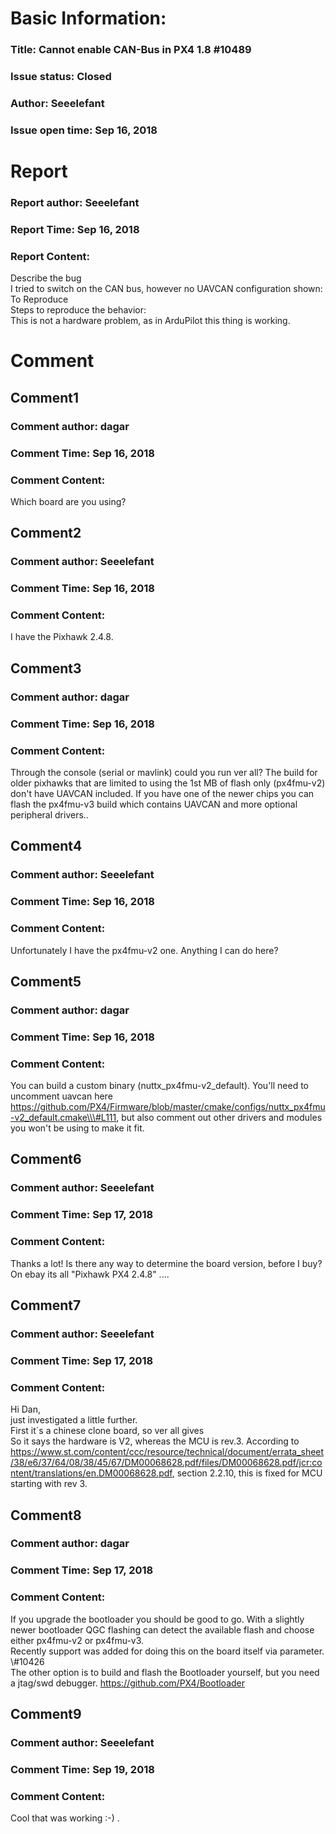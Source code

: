 # Basic Information:
### Title:  Cannot enable CAN-Bus in PX4 1.8 #10489 
### Issue status: Closed
### Author: Seeelefant
### Issue open time: Sep 16, 2018
# Report
### Report author: Seeelefant
### Report Time: Sep 16, 2018
### Report Content:   
Describe the bug    
I tried to switch on the CAN bus, however no UAVCAN configuration shown:  
To Reproduce    
Steps to reproduce the behavior:    
This is not a hardware problem, as in ArduPilot this thing is working.  

# Comment
## Comment1
### Comment author: dagar
### Comment Time: Sep 16, 2018
### Comment Content:   
Which board are you using?  

## Comment2
### Comment author: Seeelefant
### Comment Time: Sep 16, 2018
### Comment Content:   
I have the Pixhawk  2.4.8.  

## Comment3
### Comment author: dagar
### Comment Time: Sep 16, 2018
### Comment Content:   
Through the console (serial or mavlink) could you run ver all? The build for older pixhawks that are limited to using the 1st MB of flash only (px4fmu-v2) don't have UAVCAN included. If you have one of the newer chips you can flash the px4fmu-v3 build which contains UAVCAN and more optional peripheral drivers..  

## Comment4
### Comment author: Seeelefant
### Comment Time: Sep 16, 2018
### Comment Content:   
Unfortunately I have the px4fmu-v2 one. Anything I can do here?  

## Comment5
### Comment author: dagar
### Comment Time: Sep 16, 2018
### Comment Content:   
You can build a custom binary (nuttx_px4fmu-v2_default). You'll need to uncomment uavcan here https://github.com/PX4/Firmware/blob/master/cmake/configs/nuttx_px4fmu-v2_default.cmake\\\#L111, but also comment out other drivers and modules you won't be using to make it fit.  

## Comment6
### Comment author: Seeelefant
### Comment Time: Sep 17, 2018
### Comment Content:   
Thanks a lot! Is there any way to determine the board version, before I buy? On ebay its all "Pixhawk PX4 2.4.8" ....  

## Comment7
### Comment author: Seeelefant
### Comment Time: Sep 17, 2018
### Comment Content:   
Hi Dan,    
just investigated a little further.    
First it´s a chinese clone board, so ver all gives    
So it says the hardware is V2, whereas the MCU is rev.3. According to https://www.st.com/content/ccc/resource/technical/document/errata_sheet/38/e6/37/64/08/38/45/67/DM00068628.pdf/files/DM00068628.pdf/jcr:content/translations/en.DM00068628.pdf, section 2.2.10, this is fixed for MCU starting with rev 3.  

## Comment8
### Comment author: dagar
### Comment Time: Sep 17, 2018
### Comment Content:   
If you upgrade the bootloader you should be good to go. With a slightly newer bootloader QGC flashing can detect the available flash and choose either px4fmu-v2 or px4fmu-v3.  
Recently support was added for doing this on the board itself via parameter. \\\#10426    
The other option is to build and flash the Bootloader yourself, but you need a jtag/swd debugger. https://github.com/PX4/Bootloader  

## Comment9
### Comment author: Seeelefant
### Comment Time: Sep 19, 2018
### Comment Content:   
Cool that was working :-) .  
